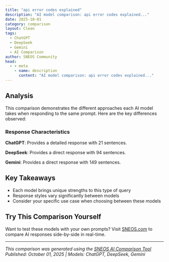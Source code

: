 ```yaml
---
title: "api error codes explained"
description: "AI model comparison: api error codes explained..."
date: 2025-10-01
category: comparison
layout: Clean
tags:
  - ChatGPT
  - DeepSeek
  - Gemini
  - AI Comparison
author: SNEOS Community
head:
  - - meta
    - name: description
      content: "AI model comparison: api error codes explained..."
---
```


<ChatComparison
  title="api error codes explained"
  prompt="api error codes explained"
  :responses='{"ChatGPT": "Certainly! Here\u0027s an explanation of common API error codes you might encounter, typically in HTTP APIs:\n\n### 1xx \u2013 Informational\n- **100 Continue**: The server has received the request headers and the client should proceed to send the request body.\n- **101 Switching Protocols**: The requester has asked the server to switch protocols.\n\n---\n\n### 2xx \u2013 Success\n- **200 OK**: The request was successful.\n- **201 Created**: The request has succeeded and a new resource has been created.\n- **204 No Content**: The request was successful but there is no content to return.\n\n---\n\n### 3xx \u2013 Redirection\n- **301 Moved Permanently**: The requested resource has been permanently moved to a new URL.\n- **302 Found**: The requested resource resides temporarily under a different URL.\n- **304 Not Modified**: The resource has not been modified since last requested.\n\n---\n\n### 4xx \u2013 Client Errors\n- **400 Bad Request**: The request could not be understood or was missing required parameters.\n- **401 Unauthorized**: Authentication failed or user doesn\u2019t have permissions for the resource.\n- **403 Forbidden**: Authentication succeeded but authenticated user doesn\u2019t have access to the resource.\n- **404 Not Found**: The requested resource could not be found.\n- **405 Method Not Allowed**: The HTTP method is not allowed for the requested resource.\n- **408 Request Timeout**: The client did not produce a request within the time the server was prepared to wait.\n- **429 Too Many Requests**: The client has sent too many requests in a given amount of time (\u201Crate limiting\u201D).\n\n---\n\n### 5xx \u2013 Server Errors\n- **500 Internal Server Error**: A generic error message, indicating an unexpected condition on the server.\n- **502 Bad Gateway**: The server was acting as a gateway or proxy and received an invalid response from the upstream server.\n- **503 Service Unavailable**: The server is currently unavailable (overloaded or down for maintenance).\n- **504 Gateway Timeout**: The server was acting as a gateway or proxy and did not receive a timely response from the upstream server.\n\n---\n\n### Summary Table\n\n| Code | Meaning | Description |\n|-------|--------------------------|----------------------------------------|\n| 200 | OK | Request succeeded |\n| 201 | Created | New resource created |\n| 400 | Bad Request | Client sent invalid request |\n| 401 | Unauthorized | Authentication failed |\n| 403 | Forbidden | Permission denied |\n| 404 | Not Found | Resource not found |\n| 405 | Method Not Allowed | HTTP method not supported |\n| 429 | Too Many Requests | Rate limiting |\n| 500 | Internal Server Error | Server encountered an error |\n| 503 | Service Unavailable | Server overloaded or down |\n\n---\n\nIf you want me to explain error codes specific to a particular API or service, please let me know!", "DeepSeek": "Of course. Here is a comprehensive explanation of API error codes, broken down by their categories (client vs. server errors) and including common patterns and best practices.\n\n### The Big Picture: HTTP Status Code Classes\n\nAPI error codes are primarily based on HTTP status codes. The first digit of the code defines its class:\n\n* **1xx (Informational):** The request was received, continuing process. (Rarely used in APIs).\n* **2xx (Success):** The request was successfully received, understood, and accepted.\n * \u0060200 OK\u0060 (The standard success)\n * \u0060201 Created\u0060 (Success, a new resource was created)\n* **3xx (Redirection):** Further action needs to be taken to complete the request. (Also less common in pure REST APIs).\n* **4xx (Client Error):** **The request contains bad syntax or cannot be fulfilled.** This is the user\u0027s/client\u0027s fault.\n* **5xx (Server Error):** **The server failed to fulfill a valid request.** This is the API server\u0027s fault.\n\n---\n\n### 4xx Client Errors (You Did Something Wrong)\n\nThese mean the client application made an invalid request. The client should not retry the request without modifications.\n\n| Code | Name | Meaning \u0026 Common Causes | Example Scenario |\n| :--- | :--- | :--- | :--- |\n| **400** | **Bad Request** | The server cannot process the request due to something perceived as a client error. A generic catch-all. | Malformed JSON in the request body, missing a required field, invalid data type (e.g., sending a string for a number field). |\n| **401** | **Unauthorized** | Authentication is required and has failed or has not been provided. The user isn\u0027t who they claim to be. | Invalid, missing, or expired API key / JWT token. |\n| **403** | **Forbidden** | The server understood the request but refuses to authorize it. The user is authenticated but not allowed to do this. | A user trying to delete another user\u0027s data; an API key lacking the required permissions/scopes. |\n| **404** | **Not Found** | The requested resource could not be found on the server. | Requesting a user with an ID that doesn\u0027t exist (\u0060/users/99999\u0060); an incorrect or misspelled endpoint URL. |\n| **405** | **Method Not Allowed** | The HTTP method (GET, POST, etc.) is not supported for the requested resource. | Sending a \u0060POST\u0060 request to an endpoint that only allows \u0060GET\u0060. |\n| **429** | **Too Many Requests** | The user has sent too many requests in a given amount of time (\u0022rate limiting\u0022). | The client exceeds the API\u0027s rate limit (e.g., 1000 requests per hour). The response should include headers like \u0060Retry-After\u0060 to indicate when to try again. |\n| **422** | **Unprocessable Entity** | The request was well-formed but contains semantic errors. Often used for validation errors. | A \u0060POST\u0060 request to create a user with an invalid email format or a password that\u0027s too short. More specific than \u0060400\u0060. |\n\n---\n\n### 5xx Server Errors (The API Did Something Wrong)\n\nThese mean the server failed to fulfill an apparently valid request. The client **can** retry the request later, preferably with exponential backoff.\n\n| Code | Name | Meaning \u0026 Common Causes | Example Scenario |\n| :--- | :--- | :--- | :--- |\n| **500** | **Internal Server Error** | A generic error message when the server encounters an unexpected condition. A catch-all for unhandled exceptions. | A bug in the API\u0027s code, a database connection suddenly failing, an uncaught exception. |\n| **502** | **Bad Gateway** | The server, while acting as a gateway or proxy, received an invalid response from an upstream server. | A load balancer or reverse proxy (like Nginx) cannot get a valid response from the backend application server. |\n| **503** | **Service Unavailable** | The server is temporarily unable to handle the request, usually due to being down for maintenance or being overloaded. | The server is intentionally taken down for a deployment; a sudden traffic spike overwhelms the server. The response should include a \u0060Retry-After\u0060 header if possible. |\n| **504** | **Gateway Timeout** | The server, while acting as a gateway or proxy, did not receive a timely response from an upstream server. | A database query or a call to an external service is taking too long and times out from the perspective of the proxy. |\n\n---\n\n### Beyond the Status Code: The Error Response Body\n\nA good API doesn\u0027t just return a status code; it returns a helpful body explaining the error in a consistent format.\n\n**Example of a Bad Error Response:**\n\u0060\u0060\u0060http\nHTTP/1.1 400 Bad Request\nContent-Type: text/plain\n\nBad Request\n\u0060\u0060\u0060\n\n**Example of a Good Error Response:**\n\u0060\u0060\u0060http\nHTTP/1.1 400 Bad Request\nContent-Type: application/json\n\n{\n \u0022error\u0022: {\n \u0022code\u0022: \u0022VALIDATION_ERROR\u0022,\n \u0022message\u0022: \u0022The request body failed validation.\u0022,\n \u0022details\u0022: [\n {\n \u0022field\u0022: \u0022email\u0022,\n \u0022message\u0022: \u0022The email format is invalid.\u0022\n },\n {\n \u0022field\u0022: \u0022password\u0022,\n \u0022message\u0022: \u0022The password must be at least 8 characters.\u0022\n }\n ],\n \u0022trace_id\u0022: \u0022req_abc123\u0022 // For support/debugging\n }\n}\n\u0060\u0060\u0060\n\n### Common Fields in an Error Response Body:\n\n* **\u0060code\u0060**: A machine-readable, API-specific error code (e.g., \u0060invalid_token\u0060, \u0060insufficient_funds\u0060). More specific than the HTTP status code.\n* **\u0060message\u0060**: A short, human-readable message summarizing the error.\n* **\u0060details\u0060 / \u0060errors\u0060**: An array or object providing more specific information, often about validation errors on specific fields.\n* **\u0060trace_id\u0060 / \u0060request_id\u0060**: A unique identifier for the request, invaluable for debugging when you contact the API\u0027s support team.\n\n---\n\n### Best Practices for Handling API Errors (As a Developer)\n\n1. **Always Check the Status Code:** Don\u0027t assume a response is successful. Your code should handle non-2xx statuses.\n2. **Read the Response Body:** The body contains crucial details about what went wrong. Log it for debugging.\n3. **Handle 4xx Errors Gracefully:** Inform the user appropriately. For a \u0060429\u0060, implement a retry mechanism with a delay.\n4. **Handle 5xx Errors with Retries:** For \u00605xx\u0060 errors (except \u0060501\u0060), it\u0027s often safe to retry the request after a short delay. Use an **exponential backoff** strategy to avoid overwhelming the server.\n5. **Use Idempotency Keys:** For \u0060POST\u0060 and other non-idempotent requests, use idempotency keys to safely retry requests without risking duplicate actions (e.g., charging a card twice).\n\n### Best Practices for Designing APIs (As an API Provider)\n\n1. **Be Consistent:** Use a standard error format across all your endpoints.\n2. **Use the Correct Status Codes:** Don\u0027t just return \u0060400\u0060 for everything. Use \u0060401\u0060, \u0060403\u0060, \u0060404\u0060, and \u0060422\u0060 to give clear signals to the client.\n3. **Be Helpful:** Provide a clear \u0060message\u0060 and a machine-readable \u0060code\u0060. For validation errors, use a \u0060details\u0060 array to point to the problematic fields.\n4. **Don\u0027t Leak Sensitive Information:** A \u0060500\u0060 error should never reveal stack traces, database connection strings, or server paths to the client in a production environment. Use a generic message and a \u0060trace_id\u0060 for internal tracking.\n5. **Document Your Errors:** Your API documentation should list the possible HTTP status codes and error body formats for each endpoint.", "Gemini": "API error codes are a crucial part of how APIs communicate problems to the client (the application or developer using the API). They provide structured information about why a request failed, allowing developers to diagnose and fix issues. Understanding these error codes is essential for building reliable and robust applications that interact with APIs.\n\nHere\u0027s a breakdown of API error codes, covering common aspects and best practices:\n\n**1. What are API Error Codes?**\n\n* **Purpose:** API error codes are numeric or alphanumeric codes used to signal that a request to an API has failed. They are usually accompanied by an error message that provides more context.\n* **Part of the Response:** Error codes are typically returned in the HTTP response from the API server. They are part of the response body (usually in JSON or XML format) or sometimes within the HTTP status code.\n* **Machine-Readable:** Designed to be easily parsed and understood by machines (the client application). This allows for automated error handling and retry logic.\n* **Human-Readable (Optional):** Often, error codes are accompanied by human-readable error messages that are easier for developers to understand.\n* **Consistency:** A well-designed API should use a consistent and predictable error coding scheme.\n\n**2. Common Types of Error Codes:**\n\n* **HTTP Status Codes:** While not strictly *API-specific* error codes, HTTP status codes form the foundation of error reporting in web APIs. They are standardized and provide a general classification of the error.\n\n * **2xx (Success):** Indicates that the request was successful. (e.g., 200 OK, 201 Created)\n * **3xx (Redirection):** Indicates that further action needs to be taken by the client, usually involving a redirection. (e.g., 301 Moved Permanently, 302 Found)\n * **4xx (Client Error):** Indicates that the request contained an error. This is a common area for APIs to provide more specific error information. Examples:\n * **400 Bad Request:** Generic error indicating the request was malformed. The server cannot or will not process the request due to something that is perceived to be a client error (e.g., malformed request syntax, invalid request message framing, or deceptive request routing).\n * **401 Unauthorized:** Authentication is required and has failed or has not yet been provided. The client needs to authenticate itself to get the requested response. Typically, a \u0060WWW-Authenticate\u0060 header is included in the response.\n * **403 Forbidden:** The client does not have permission to access the requested resource, regardless of authentication. Authentication may be successful, but the user is not authorized.\n * **404 Not Found:** The requested resource could not be found.\n * **405 Method Not Allowed:** The method specified in the request is not allowed for the resource identified by the request URI. For example, trying to \u0060POST\u0060 to an endpoint that only accepts \u0060GET\u0060 requests.\n * **409 Conflict:** The request could not be completed due to a conflict with the current state of the resource. Often occurs during \u0060PUT\u0060 requests when the resource has been modified by another client.\n * **422 Unprocessable Entity:** The request was well-formed but was unable to be followed due to semantic errors. This is often used for validation errors.\n * **429 Too Many Requests:** The user has sent too many requests in a given amount of time (\u0022rate limiting\u0022).\n * **5xx (Server Error):** Indicates that the server encountered an error while processing the request. These errors are typically *not* the fault of the client.\n * **500 Internal Server Error:** A generic error message indicating that the server encountered an unexpected condition that prevented it from fulfilling the request.\n * **502 Bad Gateway:** The server, while acting as a gateway or proxy, received an invalid response from the upstream server.\n * **503 Service Unavailable:** The server is currently unavailable (e.g., due to overload or maintenance). Generally, a temporary condition.\n * **504 Gateway Timeout:** The server, while acting as a gateway or proxy, did not receive a timely response from the upstream server.\n\n* **Application-Specific Error Codes:** APIs often define their own error codes *in addition* to HTTP status codes. These codes provide more detailed information specific to the API\u0027s domain.\n\n * **Example:** An e-commerce API might have error codes like \u0060PRODUCT_NOT_IN_STOCK\u0060, \u0060INVALID_SHIPPING_ADDRESS\u0060, or \u0060PAYMENT_FAILED\u0060.\n * **Format:** These codes can be numeric (e.g., \u00601001\u0060, \u00601002\u0060), alphanumeric (e.g., \u0060ERR-INV-ADDR\u0060, \u0060ITEM-OUT-OF-STOCK\u0060), or strings (e.g., \u0060\u0022invalid_email\u0022\u0060, \u0060\u0022missing_parameter\u0022\u0060).\n * **JSON Structure:** Typically included in the JSON response body, often within an \u0022error\u0022 object or array. For example:\n\n \u0060\u0060\u0060json\n {\n \u0022error\u0022: {\n \u0022code\u0022: \u0022INVALID_PARAMETER\u0022,\n \u0022message\u0022: \u0022The \u0027amount\u0027 parameter must be a positive number.\u0022,\n \u0022field\u0022: \u0022amount\u0022\n }\n }\n \u0060\u0060\u0060\n\n**3. Key Components of a Good Error Response:**\n\nA well-structured error response should include the following:\n\n* **HTTP Status Code:** The standard HTTP status code (e.g., 400, 401, 500) to indicate the general category of error. *Always* include an appropriate HTTP status code.\n* **Error Code:** A specific, API-defined code that identifies the particular error (e.g., \u0060USER_NOT_FOUND\u0060, \u0060INVALID_CREDENTIALS\u0060). This allows clients to programmatically handle specific errors.\n* **Error Message:** A human-readable message that describes the error. This should be clear and concise, helping developers understand what went wrong. *Avoid exposing sensitive information in error messages.*\n* **Error Details (Optional):** Additional information that can help diagnose the error. This might include:\n * **Field:** The specific field that caused the error (e.g., if validation failed).\n * **Value:** The invalid value that was provided.\n * **Reason:** More detailed explanation of why the error occurred.\n * **Stack Trace (Caution!):** In development environments, a stack trace can be useful, but *never* expose stack traces in production environments due to security concerns.\n* **Links (Optional):** Links to relevant documentation or resources that can help developers resolve the error. This could be a link to the API\u0027s error code documentation.\n\n**Example of a Full Error Response (JSON):**\n\n\u0060\u0060\u0060json\n{\n \u0022status\u0022: 400,\n \u0022error\u0022: {\n \u0022code\u0022: \u0022INVALID_EMAIL_FORMAT\u0022,\n \u0022message\u0022: \u0022The email address is not in a valid format.\u0022,\n \u0022field\u0022: \u0022email\u0022,\n \u0022value\u0022: \u0022invalid-email\u0022,\n \u0022details\u0022: \u0022The email address must contain an \u0027@\u0027 symbol and a valid domain.\u0022\n },\n \u0022timestamp\u0022: \u00222023-10-27T10:30:00Z\u0022,\n \u0022path\u0022: \u0022/api/users\u0022\n}\n\u0060\u0060\u0060\n\n**4. Best Practices for Designing Error Codes:**\n\n* **Be Specific:** Use specific error codes that clearly identify the problem. Avoid generic error codes like \u0022ERROR\u0022 or \u0022UNKNOWN_ERROR\u0022 as much as possible.\n* **Be Consistent:** Use a consistent naming convention for error codes (e.g., all uppercase with underscores). Maintain a consistent structure for your error responses.\n* **Document Your Error Codes:** Provide clear and comprehensive documentation for all error codes, including their meaning, possible causes, and how to resolve them. This is *critical* for developer adoption and ease of use.\n* **Use HTTP Status Codes Appropriately:** Choose the HTTP status code that best reflects the *general* nature of the error. The API-specific error code provides the detailed explanation.\n* **Don\u0027t Expose Sensitive Information:** Avoid including sensitive information (e.g., passwords, API keys, internal server details) in error messages. This is a security risk.\n* **Internationalization (i18n):** Consider internationalizing your error messages so they can be displayed in the user\u0027s preferred language.\n* **Versioning:** As your API evolves, you may need to add or modify error codes. Use API versioning to ensure that clients are not broken by these changes.\n* **Logging:** Log all errors on the server-side, including the error code, error message, and any relevant context. This is essential for debugging and monitoring your API.\n* **Testing:** Thoroughly test your API\u0027s error handling to ensure that it returns the correct error codes and messages for different scenarios.\n* **Consider an Error Taxonomy:** Develop a hierarchy of error codes to group related errors together. This can make it easier to find the right error code.\n* **Graceful Degradation:** In cases where the API can\u0027t fully complete a request, consider providing a partial response with an error code indicating what failed. This can be better than simply returning an error.\n* **HATEOAS (Hypermedia as the Engine of Application State):** In hypermedia APIs, error responses can include links to resources that can help the client resolve the error. For example, a link to a form that the user can use to correct the invalid data.\n\n**5. How to Handle API Errors on the Client-Side:**\n\n* **Check the HTTP Status Code:** Always check the HTTP status code of the response. If it\u0027s in the 4xx or 5xx range, an error has occurred.\n* **Parse the Error Response:** Parse the JSON or XML response body to extract the error code and error message.\n* **Implement Error Handling Logic:** Based on the error code, implement specific error handling logic. This might involve:\n * Displaying an error message to the user.\n * Retrying the request (with appropriate backoff).\n * Logging the error.\n * Redirecting the user to a different page.\n * Disabling certain functionality.\n* **Idempotency (for Retry Logic):** If you\u0027re retrying requests, ensure that the API endpoints are idempotent. This means that retrying the same request multiple times has the same effect as making the request once. Use techniques like unique request IDs to ensure idempotency.\n* **User-Friendly Messages:** Present errors to the user in a way that is clear, concise, and helpful. Avoid technical jargon.\n\n**Example (JavaScript using \u0060fetch\u0060):**\n\n\u0060\u0060\u0060javascript\nfetch(\u0027/api/resource\u0027, {\n method: \u0027POST\u0027,\n body: JSON.stringify({ data: \u0027invalid\u0027 })\n})\n.then(response =\u003E {\n if (!response.ok) {\n return response.json().then(errorData =\u003E {\n throw new Error(\u0060${response.status} - ${errorData.error.code}: ${errorData.error.message}\u0060);\n });\n }\n return response.json();\n})\n.then(data =\u003E {\n console.log(\u0027Success:\u0027, data);\n})\n.catch(error =\u003E {\n console.error(\u0027Error:\u0027, error.message);\n // Display a user-friendly error message.\n alert(\u0027An error occurred: \u0027 \u002B error.message);\n});\n\u0060\u0060\u0060\n\n**In summary, well-defined and consistently implemented API error codes are critical for the usability, reliability, and maintainability of your API. They provide valuable information to clients, enabling them to handle errors gracefully and build robust applications.**\n"}' 
  published-date="18:57"
/>

## Analysis

This comparison demonstrates the different approaches each AI model takes when responding to the same prompt. Here are the key differences observed:

### Response Characteristics

**ChatGPT**: Provides a detailed response with 21 sentences. 

**DeepSeek**: Provides a direct response with 94 sentences. 

**Gemini**: Provides a direct response with 149 sentences. 

## Key Takeaways

- Each model brings unique strengths to this type of query
- Response styles vary significantly between models
- Consider your specific use case when choosing between these models

## Try This Comparison Yourself

Want to test these models with your own prompts? Visit [SNEOS.com](https://sneos.com) to compare AI responses side-by-side in real-time.

---

*This comparison was generated using the [SNEOS AI Comparison Tool](https://sneos.com)*
*Published: October 01, 2025 | Models: ChatGPT, DeepSeek, Gemini*
